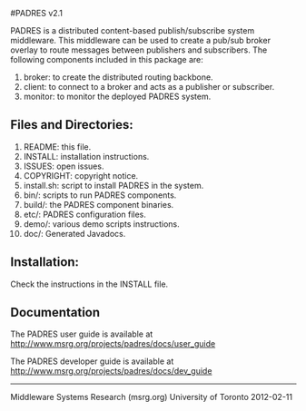 #PADRES v2.1

PADRES is a distributed content-based publish/subscribe system 
middleware. This middleware can be used to create a pub/sub broker 
overlay to route messages between publishers and subscribers. The
following components included in this package are:

1. broker: to create the distributed routing backbone.
2. client: to connect to a broker and acts as a publisher or subscriber. 
3. monitor: to monitor the deployed PADRES system.


Files and Directories:
---------------------
1. README: this file.
2. INSTALL: installation instructions.
2. ISSUES: open issues.
3. COPYRIGHT: copyright notice.
4. install.sh: script to install PADRES in the system.
5. bin/: scripts to run PADRES components. 
6. build/: the PADRES component binaries. 
7. etc/: PADRES configuration files.
8. demo/: various demo scripts instructions.
9. doc/: Generated Javadocs.


Installation:
-------------
Check the instructions in the INSTALL file.


Documentation
-------------
The PADRES user guide is available at
http://www.msrg.org/projects/padres/docs/user_guide

The PADRES developer guide is available at 
http://www.msrg.org/projects/padres/docs/dev_guide


--------------------------------------------------------------------
Middleware Systems Research  (msrg.org)
University of Toronto
2012-02-11
